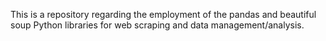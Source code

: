 This is a repository regarding the employment of the pandas and beautiful soup Python libraries for web scraping and data management/analysis.
